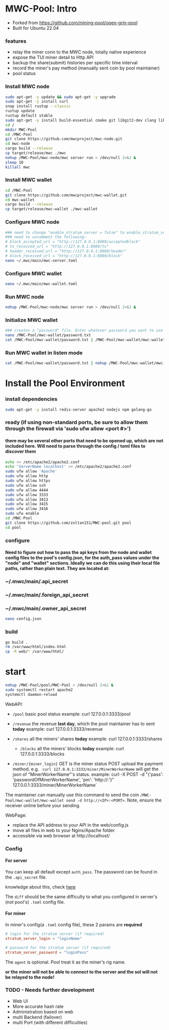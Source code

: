 # MWC-Pool: Intro
- Forked from https://github.com/mining-pool/open-grin-pool
- Built for Ubuntu 22.04

### features
- relay the miner conn to the MWC node, totally native experience
- expose the TUI miner detail to Http API
- backup the share(submit) histories per specific time interval
- record the miner's pay method (manually sent coin by pool maintainer)
- pool status


### Install MWC node
```bash
sudo apt-get -y update && sudo apt-get -y upgrade
sudo apt-get -y install curl
snap install rustup --classic
rustup update
rustup default stable
sudo apt-get -y install build-essential cmake git libgit2-dev clang libncurses-dev libncurses5-dev libncursesw5-dev zlib1g-dev pkg-config libssl-dev llvm zlib1g-dev linux-headers-generic
cd /
mkdir MWC-Pool
cd /MWC-Pool
git clone https://github.com/mwcproject/mwc-node.git
cd mwc-node
cargo build --release
cp target/release/mwc ./mwc
nohup /MWC-Pool/mwc-node/mwc server run > /dev/null 2>&1 &
sleep 10
killall mwc
```


### Install MWC wallet
```bash
cd /MWC-Pool
git clone https://github.com/mwcproject/mwc-wallet.git
cd mwc-wallet
cargo build --release
cp target/release/mwc-wallet ./mwc-wallet
```


### Configure MWC node
```bash
### need to change "enable_stratum_server = false" to enable_stratum_server = true"
### need to uncomment the following:
# block_accepted_url = "http://127.0.0.1:8080/acceptedblock"
# tx_received_url = "http://127.0.0.1:8080/tx"
# header_received_url = "http://127.0.0.1:8080/header"
# block_received_url = "http://127.0.0.1:8080/block"
nano ~/.mwc/main/mwc-server.toml
```


### Configure MWC wallet
```bash
nano ~/.mwc/main/mwc-wallet.toml
```


### Run MWC node
```bash
nohup /MWC-Pool/mwc-node/mwc server run > /dev/null 2>&1 &
```


### Initialize MWC wallet
```bash
### creates a "password" file. Enter whatever password you want to use for the wallet moving forward. This file will be passed to the wallet when launched at startup.
nano /MWC-Pool/mwc-wallet/password.txt
cat /MWC-Pool/mwc-wallet/password.txt | /MWC-Pool/mwc-wallet/mwc-wallet init
```

### Run MWC wallet in listen mode
```bash
cat /MWC-Pool/mwc-wallet/password.txt | nohup /MWC-Pool/mwc-wallet/mwc-wallet listen > /dev/null 2>&1 &
```



# Install the Pool Environment

### install dependencies
```bash
sudo apt-get -y install redis-server apache2 nodejs npm golang-go
```

### ready (if using non-standard ports, be sure to allow them through the firewall via 'sudo ufw allow <port #>')
#### there may be several other ports that need to be opened up, which are not included here. Will need to parse through the config / toml files to discover them ###
```bash
echo >> /etc/apache2/apache2.conf
echo 'ServerName localhost' >> /etc/apache2/apache2.conf
sudo ufw allow 'Apache'
sudo ufw allow http
sudo ufw allow https
sudo ufw allow ssh
sudo ufw allow 4444
sudo ufw allow 3333 
sudo ufw allow 3413
sudo ufw allow 3415
sudo ufw allow 3416
sudo ufw enable
cd /MWC-Pool
git clone https://github.com/zoltan151/MWC-pool.git pool
cd pool
```

### configure
#### Need to figure out how to pass the api keys from the node and wallet config files to the pool's config.json, for the auth_pass values under the "node" and "wallet" sections. Ideally we can do this using their local file paths, rather than plain text. They are located at:
### ~/.mwc/main/.api_secret
### ~/.mwc/main/.foreign_api_secret
### ~/.mwc/main/.owner_api_secret
```bash
nano config.json
```

### build
```bash
go build .
rm /var/www/html/index.html
cp -R web/* /var/www/html/
```

# start
```bash
nohup /MWC-Pool/pool/MWC-Pool > /dev/null 2>&1 &
sudo systemctl restart apache2
systemctl daemon-reload
```

WebAPI:

- `/pool` basic pool status
        example: curl 127.0.0.1:3333/pool
  
- `/revenue` the revenue **last day**, which the pool maintainer has to sent **today**
        example: curl 127.0.0.1:3333/revenue
  
- `/shares` all the miners' shares **today**
        example: curl 127.0.0.1:3333/shares

  - `/blocks` all the miners' blocks **today**
        example: curl 127.0.0.1:3333/blocks
  
- `/miner/{miner_login}` GET is the miner status
POST upload the payment method. e.g. ` curl 127.0.0.1:3333/miner/MinerWorkerName` will get the json of "MinerWorkerName"'s status. 
        example: curl  -X POST -d "{'pass': 'passwordOfMinerWorkerName', 'pm': 'http://<IP>:<PORT>'}" 127.0.0.1:3333/miner/MinerWorkerName`

The maintainer can manually use this command to send the coin `/MWC-Pool/mwc-wallet/mwc-wallet send -d http://<IP>:<PORT>`. Note, ensure the receiver online before your sending.

WebPage:
- replace the API address to your API in the web/config.js
- move all files in web to your Nginx/Apache folder
- accessible via web browser at http://localhost/

### Config

#### For server

You can keep all default except `auth_pass`. The password can be found in the `.api_secret` file. 
    
knowledge about this, check [here](https://github.com/mimblewimble/grin/blob/master/doc/api/api.md)

The `diff` should be the same difficulty to what you configured in server's (not pool's) `.toml` config file.


#### For miner

In miner's config(a `.toml` config file), these 2 params are **required**

```toml
# login for the stratum server (if required)
stratum_server_login = "loginName"

# password for the stratum server (if required)
stratum_server_password = "loginPass"
```

The `agent` is optional. Pool treat it as the miner's rig name.

**or the miner will not be able to connect to the server and the sol will not be relayed to the node!**

### TODO - Needs further development
- Web UI
- More accurate hash rate
- Administration based on web
- multi Backend (failover)
- multi Port (with different difficulties)


